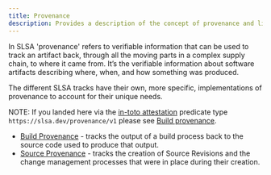 ```yaml
---
title: Provenance
description: Provides a description of the concept of provenance and links to the various tracks specific definitions.
---
```


In SLSA 'provenance' refers to verifiable information that can be used to track
an artifact back, through all the moving parts in a complex supply chain, to
where it came from. It’s the verifiable information about software artifacts
describing where, when, and how something was produced.

The different SLSA tracks have their own, more specific, implementations of
provenance to account for their unique needs.

NOTE: If you landed here via the
[in-toto attestation](https://github.com/in-toto/attestation) predicate type
`https://slsa.dev/provenance/v1` please see
[Build provenance](build-provenance.md).

-   [Build Provenance](build-provenance.md) - tracks the output of a build process
   back to the source code used to produce that output.
-   [Source Provenance](source-requirements#source-provenance-attestations) - tracks the
    creation of Source Revisions and the change management processes
    that were in place during their creation.
